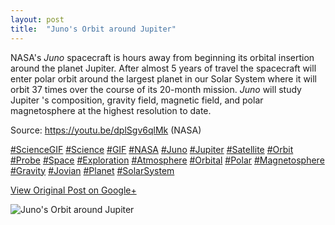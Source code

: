 ```yaml
---
layout: post
title:  "Juno's Orbit around Jupiter"
---
```


NASA's _Juno_ spacecraft is hours away from beginning its orbital insertion
around the planet Jupiter. After almost 5 years of travel the spacecraft will
enter polar orbit around the largest planet in our Solar System where it will
orbit 37 times over the course of its 20-month mission. _Juno_ will study
Jupiter 's composition, gravity field, magnetic field, and polar magnetosphere
at the highest resolution to date.  
  
Source: <https://youtu.be/dplSgv6qlMk> (NASA)  
  
[#ScienceGIF](https://plus.google.com/s/%23ScienceGIF/posts)
[#Science](https://plus.google.com/s/%23Science/posts)
[#GIF](https://plus.google.com/s/%23GIF/posts)
[#NASA](https://plus.google.com/s/%23NASA/posts)
[#Juno](https://plus.google.com/s/%23Juno/posts)
[#Jupiter](https://plus.google.com/s/%23Jupiter/posts)
[#Satellite](https://plus.google.com/s/%23Satellite/posts)
[#Orbit](https://plus.google.com/s/%23Orbit/posts)
[#Probe](https://plus.google.com/s/%23Probe/posts)
[#Space](https://plus.google.com/s/%23Space/posts)
[#Exploration](https://plus.google.com/s/%23Exploration/posts)
[#Atmosphere](https://plus.google.com/s/%23Atmosphere/posts)
[#Orbital](https://plus.google.com/s/%23Orbital/posts)
[#Polar](https://plus.google.com/s/%23Polar/posts)
[#Magnetosphere](https://plus.google.com/s/%23Magnetosphere/posts)
[#Gravity](https://plus.google.com/s/%23Gravity/posts)
[#Jovian](https://plus.google.com/s/%23Jovian/posts)
[#Planet](https://plus.google.com/s/%23Planet/posts)
[#SolarSystem](https://plus.google.com/s/%23SolarSystem/posts)

[View Original Post on Google+](https://plus.google.com/+ColinSullender/posts/33wsRnqBv2c)

![Juno's Orbit around Jupiter](/assets/img/2016-07-04-Junos-Orbit-around-Jupiter.gif)
